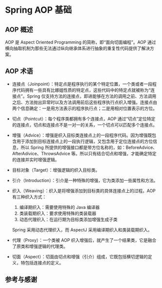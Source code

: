 # Spring AOP 基础



## AOP 概述

AOP 是 Aspect Oriented Programming 的简称，即“面向切面编程”。AOP 通过横向抽取机制为那些无法通过纵向继承体系进行抽象的重复性代码提供了解决方案。

## AOP 术语

* 连接点（Joinpoint）：特定点是程序执行的某个特定位置，一个类或者一段程序代码拥有一些具有比娜姐性质的特定点，这些代码中的特定点就被称为“连接点”。Spring 仅支持方法的连接点，即进能够在方法的调用之前、方法调用之后、方法抛出异常时以及方法调用前后这些程序执行点织入增强。连接点由两个信息确定：一是用方法表示的程序执行点；二是用相对位置表示的方位。

* 切点（Pointcut）：每个程序类都拥有多个连接点，AOP 通过“切点”定位特定的连接点，切点和连接点不是一对一的关系，一个切点可以匹配多个连接点。

* 增强（Advice）：增强是织入目标类连接点上的一段程序代码。因为增强既包含用于添加到目标连接点上的一段执行逻辑，又包含用于定位连接点的方位信息，所以 Spring 所提供的增强接口都是带方位名称的，如：BeforeAdvice、AfterAdivice、ThrowsAdvice 等。所以只有结合切点和增强，才能确定特定的连接并实时增强逻辑。

* 目标对象（Target）：增强逻辑的织入目标类。

* 引介（Introduction）：引介是一种特殊的增强，它为类添加一些属性和方法。

* 织入（Weaving）：织入是将增强添加到目标类的具体连接点上的过程。AOP 有三种织入方式：

  1. 编译期织入：需要使用特殊的 Java 编译器
  2. 类装载期织入：要求使用特殊的类装载器
  3. 动态代理织入：在运行期为目标类添加增强生成子类

  Spring 采用动态代理织入，而 AspectJ 采用编译期织入和类装载期织入。

* 代理（Proxy）：一个类被 AOP 织入增强后，就产生了一个结果类，它是融合了原类和增强逻辑的代理类。

* 切面（Aspect）：切面由切点和增强（引介）组成，它既包括横切逻辑的定义，特包括连接点的定义。

 





























## 参考与感谢